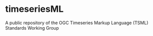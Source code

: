 # timeseriesML
A public repository of the OGC Timeseries Markup Language (TSML) Standards Working Group
